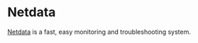 # Netdata

[Netdata](https://www.netdata.cloud/) is a fast, easy monitoring and troubleshooting system.
